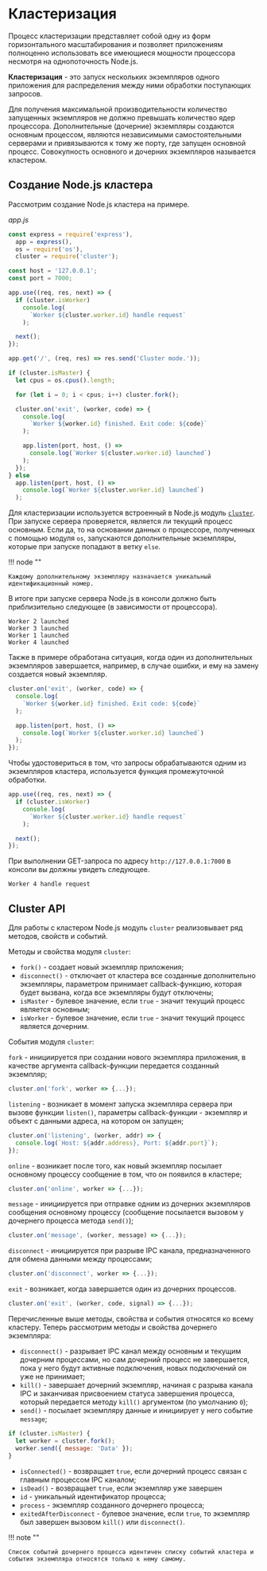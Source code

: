 # Кластеризация

Процесс кластеризации представляет собой одну из форм горизонтального масштабирования и позволяет приложениям полноценно использовать все имеющиеся мощности процессора несмотря на однопоточность Node.js.

**Кластеризация** - это запуск нескольких экземпляров одного приложения для распределения между ними обработки поступающих запросов.

Для получения максимальной производительности количество запущенных экземпляров не должно превышать количество ядер процессора. Дополнительные (дочерние) экземпляры создаются основным процессом, являются независимыми самостоятельными серверами и привязываются к тому же порту, где запущен основной процесс. Совокупность основного и дочерних экземпляров называется кластером.

## Создание Node.js кластера

Рассмотрим создание Node.js кластера на примере.

_app.js_

```js
const express = require('express'),
  app = express(),
  os = require('os'),
  cluster = require('cluster');

const host = '127.0.0.1';
const port = 7000;

app.use((req, res, next) => {
  if (cluster.isWorker)
    console.log(
      `Worker ${cluster.worker.id} handle request`
    );

  next();
});

app.get('/', (req, res) => res.send('Cluster mode.'));

if (cluster.isMaster) {
  let cpus = os.cpus().length;

  for (let i = 0; i < cpus; i++) cluster.fork();

  cluster.on('exit', (worker, code) => {
    console.log(
      `Worker ${worker.id} finished. Exit code: ${code}`
    );

    app.listen(port, host, () =>
      console.log(`Worker ${cluster.worker.id} launched`)
    );
  });
} else
  app.listen(port, host, () =>
    console.log(`Worker ${cluster.worker.id} launched`)
  );
```

Для кластеризации используется встроенный в Node.js модуль [`cluster`](../api/cluster.md). При запуске сервера проверяется, является ли текущий процесс основным. Если да, то на основании данных о процессоре, полученных с помощью модуля `os`, запускаются дополнительные экземпляры, которые при запуске попадают в ветку `else`.

!!! node ""

    Каждому дополнительному экземпляру назначается уникальный идентификационный номер.

В итоге при запуске сервера Node.js в консоли должно быть приблизительно следующее (в зависимости от процессора).

```
Worker 2 launched
Worker 3 launched
Worker 1 launched
Worker 4 launched
```

Также в примере обработана ситуация, когда один из дополнительных экземпляров завершается, например, в случае ошибки, и ему на замену создается новый экземпляр.

```js
cluster.on('exit', (worker, code) => {
  console.log(
    `Worker ${worker.id} finished. Exit code: ${code}`
  );

  app.listen(port, host, () =>
    console.log(`Worker ${cluster.worker.id} launched`)
  );
});
```

Чтобы удостовериться в том, что запросы обрабатываются одним из экземпляров кластера, используется функция промежуточной обработки.

```js
app.use((req, res, next) => {
  if (cluster.isWorker)
    console.log(
      `Worker ${cluster.worker.id} handle request`
    );

  next();
});
```

При выполнении GET-запроса по адресу `http://127.0.0.1:7000` в консоли вы должны увидеть следующее.

```
Worker 4 handle request
```

## Cluster API

Для работы с кластером Node.js модуль `cluster` реализовывает ряд методов, свойств и событий.

Методы и свойства модуля `cluster`:

- `fork()` - создает новый экземпляр приложения;
- `disconnect()` - отключает от кластера все созданные дополнительно экземпляры, параметром принимает callback-функцию, которая будет вызвана, когда все экземпляры будут отключены;
- `isMaster` - булевое значение, если `true` - значит текущий процесс является основным;
- `isWorker` - булевое значение, если `true` - значит текущий процесс является дочерним.

События модуля `cluster`:

`fork` - инициируется при создании нового экземпляра приложения, в качестве аргумента callback-функции передается созданный экземпляр;

```js
cluster.on('fork', worker => {...});
```

`listening` - возникает в момент запуска экземпляра сервера при вызове функции `listen()`, параметры callback-функции - экземпляр и объект с данными адреса, на котором он запущен;

```js
cluster.on('listening', (worker, addr) => {
  console.log(`Host: ${addr.address}, Port: ${addr.port}`);
});
```

`online` - возникает после того, как новый экземпляр посылает основному процессу сообщение в том, что он появился в кластере;

```js
cluster.on('online', worker => {...});
```

`message` - инициируется при отправке одним из дочерних экземпляров сообщения основному процессу (сообщение посылается вызовом у дочернего процесса метода `send()`);

```js
cluster.on('message', (worker, message) => {...});
```

`disconnect` - инициируется при разрыве IPC канала, предназначенного для обмена данными между процессами;

```js
cluster.on('disconnect', worker => {...});
```

`exit` - возникает, когда завершается один из дочерних процессов.

```js
cluster.on('exit', (worker, code, signal) => {...});
```

Перечисленные выше методы, свойства и события относятся ко всему кластеру. Теперь рассмотрим методы и свойства дочернего экземпляра:

- `disconnect()` - разрывает IPC канал между основным и текущим дочерним процессами, но сам дочерний процесс не завершается, пока у него будут активные подключения, новых подключений он уже не принимает;
- `kill()` - завершает дочерний экземпляр, начиная с разрыва канала IPC и заканчивая присвоением статуса завершения процесса, который передается методу `kill()` аргументом (по умолчанию `0`);
- `send()` - посылает экземпляру данные и инициирует у него событие `message`;

```js
if (cluster.isMaster) {
  let worker = cluster.fork();
  worker.send({ message: 'Data' });
}
```

- `isConnected()` - возвращает `true`, если дочерний процесс связан с главным процессом IPC каналом;
- `isDead()` - возвращает `true`, если экземпляр уже завершен
- `id` - уникальный идентификатор процесса;
- `process` - экземпляр созданного дочернего процесса;
- `exitedAfterDisconnect` - булевое значение, если `true`, то экземпляр был завершен вызовом `kill()` или `disconnect()`.

!!! note ""

    Список событий дочернего процесса идентичен списку событий кластера и события экземпляра относятся только к нему самому.
